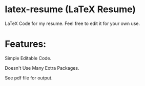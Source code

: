 # latex-resume (LaTeX Resume)
LaTeX Code for my resume. Feel free to edit it for your own use.

# Features:

Simple Editable Code.

Doesn't Use Many Extra Packages.

See pdf file for output.

